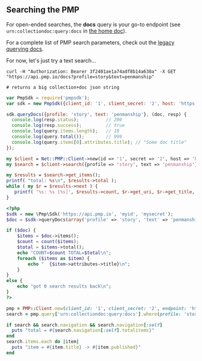## Searching the PMP

For open-ended searches, the **docs** query is your go-to endpoint (see `urn:collectiondoc:query:docs` in [the home doc](https://api.pmp.io)).

For a complete list of PMP search parameters, check out the [legacy querying docs](https://github.com/publicmediaplatform/pmpdocs/wiki/Querying-the-API).

For now, let's just try a text search...

```shell
curl -H "Authorization: Bearer 3f2401ae1a74adf8b14a638a" -X GET "https://api.pmp.io/docs?profile=story&text=penmanship"

# returns a big collection+doc json string
```

```javascript
var PmpSdk = require('pmpsdk');
var sdk = new PmpSdk({client_id: '1', client_secret: '2', host: 'https://api.pmp.io'});

sdk.queryDocs({profile: 'story', text: 'penmanship'}, (doc, resp) {
  console.log(resp.status);          // 200
  console.log(resp.success);         // true
  console.log(query.items.length);   // 10
  console.log(query.total());        // 999
  console.log(query.items[0].attributes.title); // "Some doc title"
});
```

```perl
my $client = Net::PMP::Client->new(id => '1', secret => '2', host => 'https://api.pmp.io');
my $search = $client->search({profile => 'story', text => 'penmanship'});

my $results = $search->get_items();
printf( "total: %s\n", $results->total );
while ( my $r = $results->next ) {
   printf( '%s: %s [%s]', $results->count, $r->get_uri, $r->get_title, ) );
}
```

```php
<?php
$sdk = new \Pmp\Sdk('https://api.pmp.io', 'myid', 'mysecret');
$doc = $sdk->queryDocs(array('profile' => 'story', 'text' => 'penmanship'));

if ($doc) {
    $items = $doc->items();
    $count = count($items);
    $total = $items->total();
    echo "COUNT=$count TOTAL=$total\n";
    foreach ($items as $item) {
        echo "  {$item->attributes->title}\n";
    }
}
else {
    echo "got 0 search results back\n";
}
?>
```

```ruby
pmp = PMP::Client.new(client_id: '1', client_secret: '2', endpoint: 'https://api.pmp.io')
search = pmp.query['urn:collectiondoc:query:docs'].where(profile: 'story', text: 'penmanship')

if search && search.navigation && search.navigation[:self]
  puts "total = #{search.navigation[:self].totalitems}"
end
search.items.each do |item|
  puts "item = #{item.title} -> #{item.published}"
end
```
